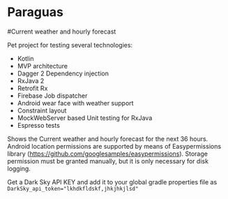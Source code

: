 Paraguas
================

#Current weather and hourly forecast

Pet project for testing several technologies:
- Kotlin
- MVP architecture
- Dagger 2 Dependency injection
- RxJava 2
- Retrofit Rx
- Firebase Job dispatcher
- Android wear face with weather support
- Constraint layout
- MockWebServer based Unit testing for RxJava
- Espresso tests
 
Shows the Current weather and hourly forecast for the next 36 hours. 
Android location  permissions are supported by means of Easypermissions library (https://github.com/googlesamples/easypermissions). Storage permission must be granted manually, but it is only necessary for disk logging.

Get a Dark Sky API KEY and add it to your global gradle properties file as `DarkSky_api_token="lkhdkfldskf,jhkjhkjlsd"`